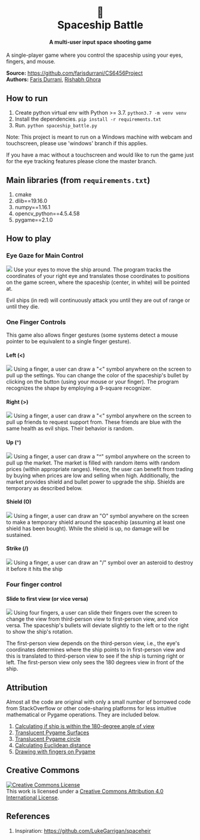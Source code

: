 <h1 align="center">
  <br>
  🚀
  <br>
  Spaceship Battle
  <br>
</h1>

<h4 align="center">A multi-user input space shooting game</h4>

A single-player game where you control the spaceship using your eyes, fingers,
and mouse.<br>

**Source:** https://github.com/farisdurrani/CS6456Project <br>
**Authors:** [Faris Durrani](https://github.com/farisdurrani/),
[Rishabh Ghora](https://github.com/RishabhGhora)

## How to run

1. Create python virtual env with Python >= 3.7. `python3.7 -m venv venv`
2. Install the dependencies. `pip install -r requirements.txt`
3. Run. `python spaceship_battle.py`

Note: This project is meant to run on a Windows machine with webcam and touchscreen, please use 'windows' branch if this applies.

If you have a mac without a touchscreen and would like to run the game just for the eye tracking features please clone the
master branch.

## Main libraries (from `requirements.txt`)

1. cmake
2. dlib==19.16.0
3. numpy==1.16.1
4. opencv_python==4.5.4.58
5. pygame==2.1.0

## How to play

### Eye Gaze for Main Control

![](readme_assets/play_general.gif)
Use your eyes to move the ship around. The program tracks the coordinates of
your right eye and translates those coordinates to positions on the game screen,
where the spaceship (center, in white) will be pointed at.

Evil ships (in red) will continuously attack you until they are out of range
or until they die.

### One Finger Controls

This game also allows finger gestures (some systems detect a mouse pointer to
be equivalent to a single finger gesture).

#### Left (<)

![](readme_assets/left.gif)
Using a finger, a user can draw a "<" symbol anywhere on the screen to pull up
the settings. You can change the color of the spaceship's bullet by clicking on
the button (using your mouse or your finger). The program recognizes the shape
by employing a 9-square recognizer.

#### Right (>)

![](readme_assets/right.gif)
Using a finger, a user can draw a "<" symbol anywhere on the screen to pull up
friends to request support from. These friends are blue with the same health
as evil ships. Their behavior is random.

#### Up (^)

![](readme_assets/up.gif)
Using a finger, a user can draw a "^" symbol anywhere on the screen to pull up
the market. The market is filled with random items with random prices
(within appropriate ranges). Hence, the user can benefit from trading by buying
when prices are low and selling when high. Additionally, the market provides
shield and bullet power to upgrade the ship. Shields are temporary as
described below.

#### Shield (O)

![](readme_assets/shield.gif)
Using a finger, a user can draw an "O" symbol anywhere on the screen to make a
temporary shield around the spaceship (assuming at least one shield has been
bought). While the shield is up, no damage will be sustained.

#### Strike (/)

![](readme_assets/strike.gif)
Using a finger, a user can draw an "/" symbol over an asteroid to destroy it
before it hits the ship

### Four finger control

#### Slide to first view (or vice versa)

![](readme_assets/view.gif)
Using four fingers, a user can slide their fingers over the screen to change
the view from third-person view to first-person view, and vice versa. The
spaceship's bullets will deviate slightly to the left or to the right to
show the ship's rotation.

The first-person view depends on the third-person
view, i.e., the eye's coordinates determines where the ship points to in
first-person view and this is translated to third-person view to see if the
ship is turning right or left. The first-person view only sees the 180
degrees view in front of the ship.

## Attribution

Almost all the code are original with only a small number of borrowed code from
StackOverflow or other code-sharing platforms for less intuitive mathematical or
Pygame operations. They are included below.

1. [Calculating if ship is within the 180-degree angle of view](https://stackoverflow.com/a/12234633/11031425)
2. [Translucent Pygame Surfaces](https://stackoverflow.com/a/6350227/11031425)
3. [Translucent Pygame circle](https://stackoverflow.com/a/64630102/11031425)
4. [Calculating Euclidean distance](https://docs.python.org/3/library/math.html)
5. [Drawing with fingers on Pygame](https://www.patreon.com/posts/finger-painting-43786073?l=fr)

## Creative Commons

<a rel="license" href="http://creativecommons.org/licenses/by/4.0/"><img alt="Creative Commons License" style="border-width:0" src="https://i.creativecommons.org/l/by/4.0/88x31.png" /></a><br />This work is licensed under a <a rel="license" href="http://creativecommons.org/licenses/by/4.0/">Creative Commons Attribution 4.0 International License</a>.

## References

1. Inspiration: https://github.com/LukeGarrigan/spaceheir
